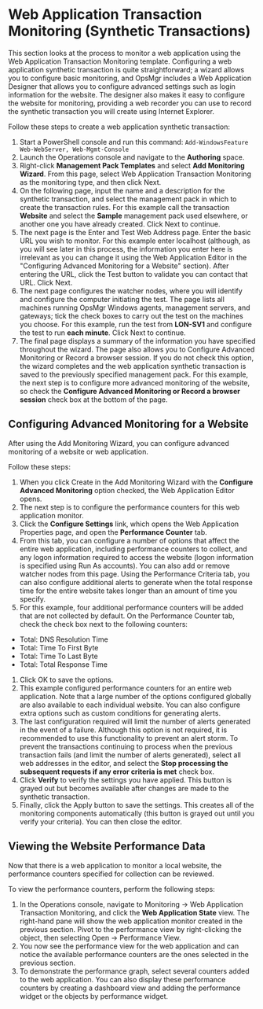 # Web Application Transaction Monitoring (Synthetic Transactions)

This section looks at the process to monitor a web application using the Web Application Transaction Monitoring template. Configuring a web application synthetic transaction is quite straightforward; a wizard allows you to configure basic monitoring, and OpsMgr includes a Web Application Designer that allows you to configure advanced settings such as login information for the website. The designer also makes it easy to configure the website for monitoring, providing a web recorder you can use to record the synthetic transaction you will create using Internet Explorer. 

Follow these steps to create a web application synthetic transaction:
1. Start a PowerShell console and run this command: ```Add-WindowsFeature Web-WebServer, Web-Mgmt-Console```
2. Launch the Operations console and navigate to the **Authoring** space.
3. Right-click **Management Pack Templates** and select **Add Monitoring Wizard**. From this page, select Web Application Transaction Monitoring as the monitoring type, and then click Next.
4. On the following page, input the name and a description for the synthetic transaction, and select the management pack in which to create the transaction rules. For this example call the transaction **Website** and select the **Sample** management pack used elsewhere, or another one you have already created. Click Next to continue.
5. The next page is the Enter and Test Web Address page. Enter the basic URL you wish to monitor. For this example enter localhost (although, as you will see later in this process, the information you enter here is irrelevant as you can change it using the Web Application Editor in the "Configuring Advanced Monitoring for a Website" section). After entering the URL, click the Test button to validate you can contact that URL. Click Next.
6. The next page configures the watcher nodes, where you will identify and configure the computer initiating the test. The page lists all machines running OpsMgr Windows agents, management servers, and gateways; tick the check boxes to carry out the test on the machines you choose. For this example, run the test from **LON-SV1** and configure the test to run **each minute**. Click Next to continue.
7. The final page displays a summary of the information you have specified throughout the wizard. The page also allows you to Configure Advanced Monitoring or Record a browser session. If you do not check this option, the wizard completes and the web application synthetic transaction is saved to the previously specified management pack. For this example, the next step is to configure more advanced monitoring of the website, so check the **Configure Advanced Monitoring or Record a browser session** check box at the bottom of the page.

## Configuring Advanced Monitoring for a Website
After using the Add Monitoring Wizard, you can configure advanced monitoring of a website or web application.

Follow these steps:
1. When you click Create in the Add Monitoring Wizard with the **Configure Advanced Monitoring** option checked, the Web Application Editor opens.
1. The next step is to configure the performance counters for this web application monitor.
1. Click the **Configure Settings** link, which opens the Web Application Properties page, and open the **Performance Counter** tab.
1. From this tab, you can configure a number of options that affect the entire web application, including performance counters to collect, and any logon information required to access the website (logon information is specified using Run As accounts). You can also add or remove watcher nodes from this page. Using the Performance Criteria tab, you can also configure additional alerts to generate when the total response time for the entire website takes longer than an amount of time you specify.
1. For this example, four additional performance counters will be added that are not collected by default. On the Performance Counter tab, check the check box next to the following counters:
  - Total: DNS Resolution Time
  - Total: Time To First Byte
  - Total: Time To Last Byte
  - Total: Total Response Time
1. Click OK to save the options.
1. This example configured performance counters for an entire web application. Note that a large number of the options configured globally are also available to each individual website. You can also configure extra options such as custom conditions for generating alerts. 
1. The last configuration required will limit the number of alerts generated in the event of a failure. Although this option is not required, it is recommended to use this functionality to prevent an alert storm. To prevent the transactions continuing to process when the previous transaction fails (and limit the number of alerts generated), select all web addresses in the editor, and select the **Stop processing the subsequent requests if any error criteria is met** check box.
1. Click **Verify** to verify the settings you have applied. This button is grayed out but becomes available after changes are made to the synthetic transaction.
1. Finally, click the Apply button to save the settings. This creates all of the monitoring components automatically (this button is grayed out until you verify your criteria). You can then close the editor.


## Viewing the Website Performance Data
Now that there is a web application to monitor a local website, the performance counters specified for collection can be reviewed. 

To view the performance counters, perform the following steps:
1. In the Operations console, navigate to Monitoring -> Web Application Transaction Monitoring, and click the **Web Application State** view. The right-hand pane will show the web application monitor created in the previous section. Pivot to the performance view by right-clicking the object, then selecting Open -> Performance View.
1. You now see the performance view for the web application and can notice the available performance counters are the ones selected in the previous section. 
1. To demonstrate the performance graph, select several counters added to the web application. You can also display these performance counters by creating a dashboard view and adding the performance widget or the objects by performance widget.
